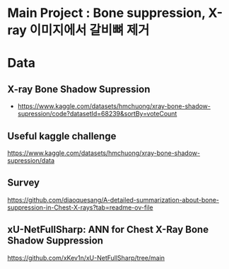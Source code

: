 # Main Project : Bone suppression, X-ray 이미지에서 갈비뼈 제거

# Data 
## X-ray Bone Shadow Supression
- https://www.kaggle.com/datasets/hmchuong/xray-bone-shadow-supression/code?datasetId=68239&sortBy=voteCount

## Useful kaggle challenge
https://www.kaggle.com/datasets/hmchuong/xray-bone-shadow-supression/data

## Survey
https://github.com/diaoquesang/A-detailed-summarization-about-bone-suppression-in-Chest-X-rays?tab=readme-ov-file

## xU-NetFullSharp: ANN for Chest X-Ray Bone Shadow Suppression
https://github.com/xKev1n/xU-NetFullSharp/tree/main
